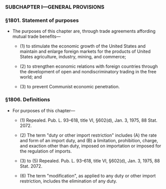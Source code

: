 ### SUBCHAPTER I—GENERAL PROVISIONS

### §1801. Statement of purposes
* The purposes of this chapter are, through trade agreements affording mutual trade benefits—

  * (1) to stimulate the economic growth of the United States and maintain and enlarge foreign markets for the products of United States agriculture, industry, mining, and commerce;

  * (2) to strengthen economic relations with foreign countries through the development of open and nondiscriminatory trading in the free world; and

  * (3) to prevent Communist economic penetration.

### §1806. Definitions
* For purposes of this chapter—

  * (1) Repealed. Pub. L. 93–618, title VI, §602(d), Jan. 3, 1975, 88 Stat. 2072.

  * (2) The term "duty or other import restriction" includes (A) the rate and form of an import duty, and (B) a limitation, prohibition, charge, and exaction other than duty, imposed on importation or imposed for the regulation of imports.

  * (3) to (5) Repealed. Pub. L. 93–618, title VI, §602(d), Jan. 3, 1975, 88 Stat. 2072.

  * (6) The term "modification", as applied to any duty or other import restriction, includes the elimination of any duty.